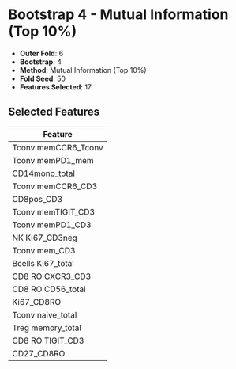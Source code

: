 # Bootstrap 4 - Mutual Information (Top 10%)

- **Outer Fold**: 6
- **Bootstrap**: 4
- **Method**: Mutual Information (Top 10%)
- **Fold Seed**: 50
- **Features Selected**: 17

## Selected Features

| Feature |
|---------|
| Tconv memCCR6_Tconv |
| Tconv memPD1_mem |
| CD14mono_total |
| Tconv memCCR6_CD3 |
| CD8pos_CD3 |
| Tconv memTIGIT_CD3 |
| Tconv memPD1_CD3 |
| NK Ki67_CD3neg |
| Tconv mem_CD3 |
| Bcells Ki67_total |
| CD8 RO CXCR3_CD3 |
| CD8 RO CD56_total |
| Ki67_CD8RO |
| Tconv naive_total |
| Treg memory_total |
| CD8 RO TIGIT_CD3 |
| CD27_CD8RO |
